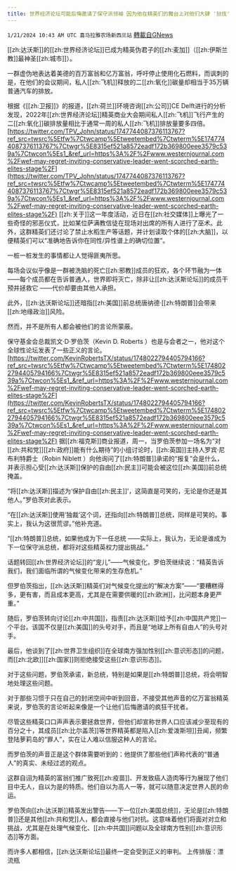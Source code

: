 ```yaml
---
title: 世界经济论坛可能后悔邀请了保守派领袖 因为他在精英们的舞台上对他们大肆 '挞伐'
---
```

`1/21/2024 10:43 AM UTC 喜马拉雅农场新西兰站` [轉載自GNews](https://gnews.org/articles/2239418)

[[zh:达沃斯]]的[[zh:世界经济论坛]]已成为精英伪君子的[[zh:麦加]]（[[zh:伊斯兰教]]最神圣[[zh:城市]]）。

一群虚伪地表达着美德的百万富翁和亿万富翁，呼吁停止使用化石燃料，而讽刺的是，在他们的会议期间，私人[[zh:飞机]]释放的二[[zh:氧化]]碳量却相当于35万辆普通汽车的排放。

根据《[[zh:卫报]]》的报道，[[zh:荷兰]]环境咨询[[zh:公司]]CE Delft进行的分析发现，2022年[[zh:世界经济论坛]]精英商业大会期间私人[[zh:飞机]]飞行产生的二[[zh:氧化]]碳排放量相比于通常一周的私人[[zh:飞机]]排放量要多四倍。
[https://twitter.com/TPV_John/status/1747744087376113767?ref_src=twsrc%5Etfw%7Ctwcamp%5Etweetembed%7Ctwterm%5E1747744087376113767%7Ctwgr%5E8315ef521a8572eadf172b369800eee3579c539a%7Ctwcon%5Es1_&ref_url=https%3A%2F%2Fwww.westernjournal.com%2Fwef-may-regret-inviting-conservative-leader-went-scorched-earth-elites-stage%2F](https://twitter.com/TPV_John/status/1747744087376113767?ref_src=twsrc%5Etfw%7Ctwcamp%5Etweetembed%7Ctwterm%5E1747744087376113767%7Ctwgr%5E8315ef521a8572eadf172b369800eee3579c539a%7Ctwcon%5Es1_&ref_url=https%3A%2F%2Fwww.westernjournal.com%2Fwef-may-regret-inviting-conservative-leader-went-scorched-earth-elites-stage%2F)
[[zh:关于]]这一年度活动，近日在[[zh:社交媒体]]上曝光了一些奇怪的邪恶仪式，比如某位萨满教信徒在现场对出席的所有人进行了巫术。此外，这群精英们还讨论了禁止水稻生产等话题，并计划读取个体的[[zh:大脑]]，以便精英们可以“准确地告诉你在同性/异性谱上的确切位置”。

一桩一桩发生的事情都让人觉得匪夷所思。

每场会议似乎像是一群被洗脑的死亡[[zh:邪教]]成员的狂欢，各个环节融为一体 ——每个成员都在告诉普通人，世界即将灭亡，除非让[[zh:达沃斯论坛]]的成员干预并拯救它 ——代价却要由其他人承担。

此外，[[zh:达沃斯论坛]]还暗指[[zh:美国]]前总统唐纳德·[[zh:特朗普]]会带来[[zh:地缘政治]]风险。

然而，并不是所有人都会被他们的言论所蒙蔽。

保守基金会总裁凯文·D·罗伯茨（Kevin D. Roberts ）也是与会者之一，他对这个全球性论坛发表了一些正义的言论。
[https://twitter.com/KevinRobertsTX/status/1748022794405794166?ref_src=twsrc%5Etfw%7Ctwcamp%5Etweetembed%7Ctwterm%5E1748022794405794166%7Ctwgr%5E8315ef521a8572eadf172b369800eee3579c539a%7Ctwcon%5Es1_&ref_url=https%3A%2F%2Fwww.westernjournal.com%2Fwef-may-regret-inviting-conservative-leader-went-scorched-earth-elites-stage%2F](https://twitter.com/KevinRobertsTX/status/1748022794405794166?ref_src=twsrc%5Etfw%7Ctwcamp%5Etweetembed%7Ctwterm%5E1748022794405794166%7Ctwgr%5E8315ef521a8572eadf172b369800eee3579c539a%7Ctwcon%5Es1_&ref_url=https%3A%2F%2Fwww.westernjournal.com%2Fwef-may-regret-inviting-conservative-leader-went-scorched-earth-elites-stage%2F)
据[[zh:福克斯]]商业报道，周一，当罗伯茨参加一场名为“对[[zh:共和党]][[zh:政府]]能有什么期待”的小组讨论时，[[zh:英国]]主持人罗宾·尼布利特爵士（Robin Niblett ）向他询问了[[zh:特朗普]]承诺的“报复”会是什么，并表示担心受[[zh:达沃斯]]保护的自由[[zh:民主]]可能会被这位[[zh:美国]]前总统掩盖。

“将[[zh:达沃斯]]描述为‘保护自由[[zh:民主]]’，这简直是可笑的，无论是你还是其他人。”罗伯茨对此表示。

“在[[zh:达沃斯]]使用‘独裁’这个词，还指向[[zh:特朗普]]总统，同样是可笑的。事实上，我认为这很荒谬。”他补充道。

“[[zh:特朗普]]总统，如果他成为下一任总统 ——实际上，我认为，无论是谁成为下一位保守派总统，都将对这些精英权力提出挑战。”

话题转回[[zh:世界经济论坛]]的“宠儿”——气候变化，罗伯茨继续说：“精英告诉我们，我们面临所谓的气候变化带来的生存危机。”

但罗伯茨指出，[[zh:达沃斯]]精英们对气候变化提出的“解决方案”——“要糟糕得多，更有害，而且成本更高，尤其是在需要供暖的[[zh:欧洲]]，比问题本身更严重。”

随后，罗伯茨转向讨论[[zh:中共国]]，指责[[zh:达沃斯]]给予[[zh:中国共产党]]一个平台。该国不仅是[[zh:美国]]的头号对手，而且是“地球上所有自由人”的头号对手。

最后，他谈到了[[zh:世界卫生组织]]在全球南方强加性别[[zh:意识形态]]的问题，而[[zh:北欧]][[zh:国家]]则拒绝接受这些[[zh:意识形态]]。

对于这些问题，罗伯茨承诺，新总统，特别是如果是[[zh:特朗普]]总统，将会明智地处理这些问题。

对于那些习惯于只在自己的封闭空间中听到回音，不接受其他声音的亿万富翁精英来说，罗伯茨的言论听起来像是一个让他们后悔邀请的疯狂干扰者。

尽管这些精英口口声声表示要拯救世界，但他们却宣称世界人口应该减少至现有的百分之十，其成员[[zh:比尔盖茨]]等世界精英都是陷入[[zh:爱泼斯坦]]丑闻，频繁登陆萝莉岛的“罪人”，实在让人难以信服这种人的言论。

而罗伯茨的声音正是这个群体需要听到的：他提供了那些他们声称代表的“普通人”的真实、未经过滤的观点。

这群自诩为精英的富翁们推广致死[[zh:疫苗]]、开发致癌人造肉等行为展现了他们目中无人，自以为是的特质。他们自以为高人一等，就可以随意决定世界人民的命运。

罗伯茨向[[zh:达沃斯]]精英发出警告——下一位[[zh:美国总统]]，无论是[[zh:特朗普]]还是其他[[zh:共和党]]人，都会直接与他们对抗。这意味着他们将面对对立和挑战，尤其是在处理气候变化、[[zh:中共国]]问题以及全球南方性别[[zh:意识形态]]等方面。

而许多人都相信，[[zh:达沃斯论坛]]最终一定会受到正义的审判。
上传排版：漂流瓶
